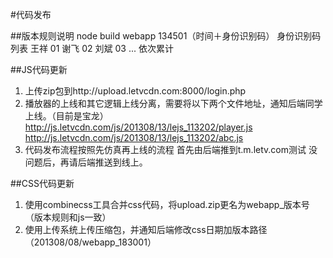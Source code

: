 #代码发布

##版本规则说明
node build webapp 134501（时间＋身份识别码）
身份识别码列表
王祥 01
谢飞 02
刘斌 03
...
依次累计

##JS代码更新
1. 上传zip包到http://upload.letvcdn.com:8000/login.php
2. 播放器的上线和其它逻辑上线分离，需要将以下两个文件地址，通知后端同学上线。（目前是宝龙）
   http://js.letvcdn.com/js/201308/13/lejs_113202/player.js
   http://js.letvcdn.com/js/201308/13/lejs_113202/abc.js
3. 代码发布流程按照先仿真再上线的流程
   首先由后端推到t.m.letv.com测试
   没问题后，再请后端推送到线上。

##CSS代码更新
1. 使用combinecss工具合并css代码，将upload.zip更名为webapp_版本号（版本规则和js一致）
2. 使用上传系统上传压缩包，并通知后端修改css日期加版本路径（201308/08/webapp_183001）

